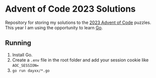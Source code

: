 # Advent of Code 2023 Solutions

Repository for storing my solutions to the [2023 Advent of Code](https://adventofcode.com/2023) puzzles. This year I am using the opportunity to learn [Go](https://go.dev/).

## Running

1. Install Go.
2. Create a `.env` file in the root folder and add your session cookie like `AOC_SESSION=`
3. `go run dayxx/*.go`
